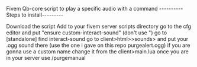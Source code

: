 Fivem Qb-core script to play a specific audio with a command 
                                   ----------Steps to install---------

Download the script
Add to your fivem server scripts directory
go to the cfg editor and put "ensure custom-interact-sound" (don't use ")
go to [standalone]
find interact-sound
go to client>html>>sounds> and put your .ogg sound there (use the one i gave on this repo purgealert.ogg)
if you are gonna use a custom name change it from the client>main.lua
once you are in your server use /purgemanual
